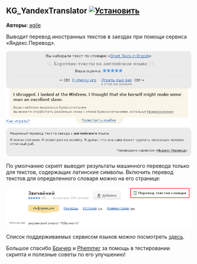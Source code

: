 ## KG_YandexTranslator [![Установить](http://s43.radikal.ru/i101/1406/15/25aa0cc99cf2.png)](https://github.com/voidmain02/KgScripts/raw/master/scripts/KG_YandexTranslator.user.js)
**Авторы:** [agile](http://klavogonki.ru/u/#/226580/)

Выводит перевод иностранных текстов в заездах при помощи сервиса «Яндекс.Перевод».

![Скриншот завершенного заезда по словарю «Short Texts in English»](img/KG_YandexTranslator_1.png "Скриншот завершенного заезда по словарю «Short Texts in English»")

По умолчанию скрипт выводит результаты машинного перевода только для текстов, содержащих латинские символы. Включить перевод текстов для определенного словаря можно на его странице:

![Скриншот страницы словаря «Звичайный»](img/KG_YandexTranslator_2.png "Скриншот страницы словаря «Звичайный»")

Список поддерживаемых сервисом языков можно посмотреть [здесь](https://tech.yandex.ru/translate/doc/dg/concepts/langs-docpage/).

Большое спасибо [Бричер](http://klavogonki.ru/u/#/307440/) и [Phemmer](http://klavogonki.ru/u/#/231371/) за помощь в тестировании скрипта и полезные советы по его улучшению!
